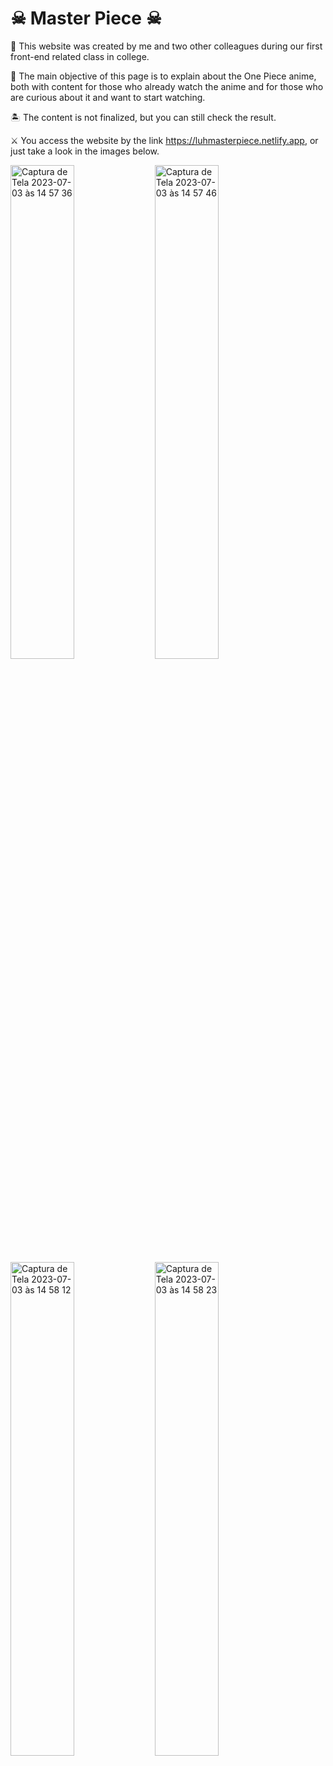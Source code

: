 # ☠ Master Piece ☠
🚤 This website was created by me and two other colleagues during our first front-end related class in college. </br>

👹 The main objective of this page is to explain about the One Piece anime, 
both with content for those who already watch the anime and for those who are curious about it and want to start watching. </br>

🏝 The content is not finalized, but you can still check the result. </br>

⚔ You access the website by the link https://luhmasterpiece.netlify.app, or just take a look in the images below.


<img width="45%" alt="Captura de Tela 2023-07-03 às 14 57 36" src="https://github.com/LuhMoonShy/Master-Piece/assets/80992505/136d2957-f03d-4056-97f0-5cc13e70eea6"> 
<img width="45%" alt="Captura de Tela 2023-07-03 às 14 57 46" src="https://github.com/LuhMoonShy/Master-Piece/assets/80992505/691663dc-f55d-4918-8af5-bced7740d7b9">

<img width="45%" alt="Captura de Tela 2023-07-03 às 14 58 12" src="https://github.com/LuhMoonShy/Master-Piece/assets/80992505/4fefe7ed-5c31-4818-9e68-1935dfa170c6"> 
<img width="45%" alt="Captura de Tela 2023-07-03 às 14 58 23" src="https://github.com/LuhMoonShy/Master-Piece/assets/80992505/f6ad968e-f126-45d0-8396-9a674a147bb1">
